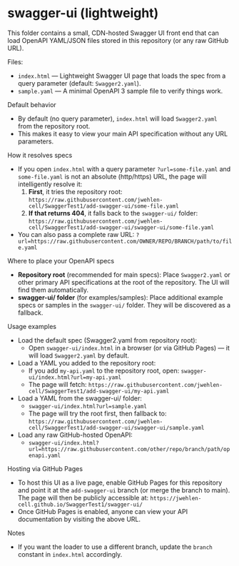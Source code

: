 # swagger-ui (lightweight)

This folder contains a small, CDN-hosted Swagger UI front end that can load OpenAPI YAML/JSON files stored in this repository (or any raw GitHub URL).

Files:
- `index.html` — Lightweight Swagger UI page that loads the spec from a query parameter (default: `Swagger2.yaml`).
- `sample.yaml` — A minimal OpenAPI 3 sample file to verify things work.

Default behavior
- By default (no query parameter), `index.html` will load `Swagger2.yaml` from the repository root.
- This makes it easy to view your main API specification without any URL parameters.

How it resolves specs
- If you open `index.html` with a query parameter `?url=some-file.yaml` and `some-file.yaml` is not an absolute (http/https) URL, the page will intelligently resolve it:
  1. **First**, it tries the repository root:
     `https://raw.githubusercontent.com/jwehlen-cell/SwaggerTest1/add-swagger-ui/some-file.yaml`
  2. **If that returns 404**, it falls back to the `swagger-ui/` folder:
     `https://raw.githubusercontent.com/jwehlen-cell/SwaggerTest1/add-swagger-ui/swagger-ui/some-file.yaml`
- You can also pass a complete raw URL: `?url=https://raw.githubusercontent.com/OWNER/REPO/BRANCH/path/to/file.yaml`

Where to place your OpenAPI specs
- **Repository root** (recommended for main specs): Place `Swagger2.yaml` or other primary API specifications at the root of the repository. The UI will find them automatically.
- **swagger-ui/ folder** (for examples/samples): Place additional example specs or samples in the `swagger-ui/` folder. They will be discovered as a fallback.

Usage examples
- Load the default spec (Swagger2.yaml from repository root):
  - Open `swagger-ui/index.html` in a browser (or via GitHub Pages) — it will load `Swagger2.yaml` by default.
- Load a YAML you added to the repository root:
  - If you add `my-api.yaml` to the repository root, open:
    `swagger-ui/index.html?url=my-api.yaml`
  - The page will fetch:
    `https://raw.githubusercontent.com/jwehlen-cell/SwaggerTest1/add-swagger-ui/my-api.yaml`
- Load a YAML from the swagger-ui/ folder:
  - `swagger-ui/index.html?url=sample.yaml`
  - The page will try the root first, then fallback to:
    `https://raw.githubusercontent.com/jwehlen-cell/SwaggerTest1/add-swagger-ui/swagger-ui/sample.yaml`
- Load any raw GitHub-hosted OpenAPI:
  - `swagger-ui/index.html?url=https://raw.githubusercontent.com/other/repo/branch/path/openapi.yaml`

Hosting via GitHub Pages
- To host this UI as a live page, enable GitHub Pages for this repository and point it at the `add-swagger-ui` branch (or merge the branch to main). The page will then be publicly accessible at:
  `https://jwehlen-cell.github.io/SwaggerTest1/swagger-ui/`
- Once GitHub Pages is enabled, anyone can view your API documentation by visiting the above URL.

Notes
- If you want the loader to use a different branch, update the `branch` constant in `index.html` accordingly.
